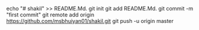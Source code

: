 echo "# shakil" >> README.Md.
git init
git add README.Md.
git commit -m "first commit"
git remote add origin https://github.com/msbhuiyan01/shakil.git
git push -u origin master
